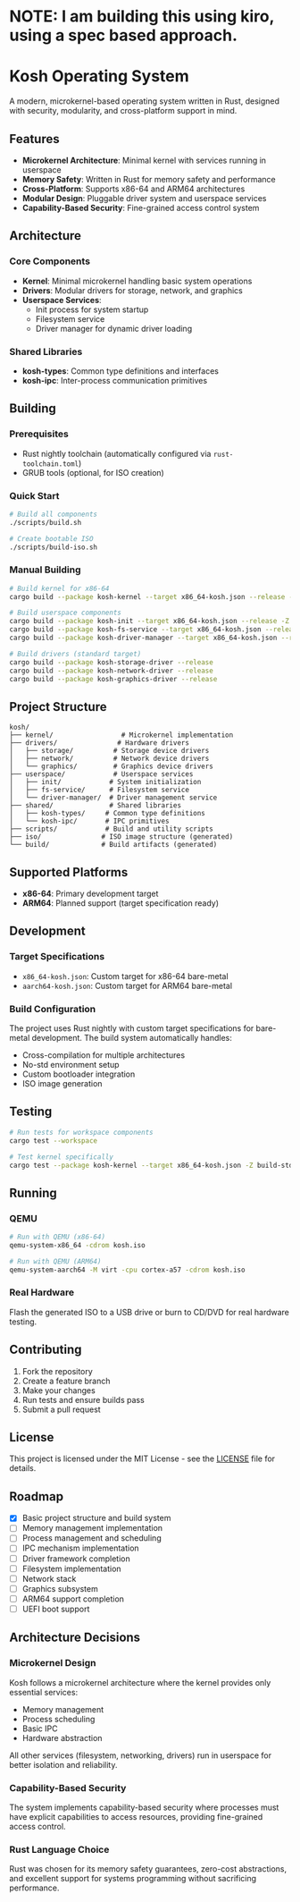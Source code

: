# NOTE: I am building this using kiro, using a spec based approach.

# Kosh Operating System

A modern, microkernel-based operating system written in Rust, designed with security, modularity, and cross-platform support in mind.

## Features

- **Microkernel Architecture**: Minimal kernel with services running in userspace
- **Memory Safety**: Written in Rust for memory safety and performance
- **Cross-Platform**: Supports x86-64 and ARM64 architectures
- **Modular Design**: Pluggable driver system and userspace services
- **Capability-Based Security**: Fine-grained access control system

## Architecture

### Core Components

- **Kernel**: Minimal microkernel handling basic system operations
- **Drivers**: Modular drivers for storage, network, and graphics
- **Userspace Services**: 
  - Init process for system startup
  - Filesystem service
  - Driver manager for dynamic driver loading

### Shared Libraries

- **kosh-types**: Common type definitions and interfaces
- **kosh-ipc**: Inter-process communication primitives

## Building

### Prerequisites

- Rust nightly toolchain (automatically configured via `rust-toolchain.toml`)
- GRUB tools (optional, for ISO creation)

### Quick Start

```bash
# Build all components
./scripts/build.sh

# Create bootable ISO
./scripts/build-iso.sh
```

### Manual Building

```bash
# Build kernel for x86-64
cargo build --package kosh-kernel --target x86_64-kosh.json --release -Z build-std=core,alloc

# Build userspace components
cargo build --package kosh-init --target x86_64-kosh.json --release -Z build-std=core,alloc
cargo build --package kosh-fs-service --target x86_64-kosh.json --release -Z build-std=core,alloc
cargo build --package kosh-driver-manager --target x86_64-kosh.json --release -Z build-std=core,alloc

# Build drivers (standard target)
cargo build --package kosh-storage-driver --release
cargo build --package kosh-network-driver --release
cargo build --package kosh-graphics-driver --release
```

## Project Structure

```
kosh/
├── kernel/                 # Microkernel implementation
├── drivers/               # Hardware drivers
│   ├── storage/          # Storage device drivers
│   ├── network/          # Network device drivers
│   └── graphics/         # Graphics device drivers
├── userspace/            # Userspace services
│   ├── init/            # System initialization
│   ├── fs-service/      # Filesystem service
│   └── driver-manager/  # Driver management service
├── shared/              # Shared libraries
│   ├── kosh-types/     # Common type definitions
│   └── kosh-ipc/       # IPC primitives
├── scripts/            # Build and utility scripts
├── iso/               # ISO image structure (generated)
└── build/             # Build artifacts (generated)
```

## Supported Platforms

- **x86-64**: Primary development target
- **ARM64**: Planned support (target specification ready)

## Development

### Target Specifications

- `x86_64-kosh.json`: Custom target for x86-64 bare-metal
- `aarch64-kosh.json`: Custom target for ARM64 bare-metal

### Build Configuration

The project uses Rust nightly with custom target specifications for bare-metal development. The build system automatically handles:

- Cross-compilation for multiple architectures
- No-std environment setup
- Custom bootloader integration
- ISO image generation

## Testing

```bash
# Run tests for workspace components
cargo test --workspace

# Test kernel specifically
cargo test --package kosh-kernel --target x86_64-kosh.json -Z build-std=core,alloc
```

## Running

### QEMU

```bash
# Run with QEMU (x86-64)
qemu-system-x86_64 -cdrom kosh.iso

# Run with QEMU (ARM64)
qemu-system-aarch64 -M virt -cpu cortex-a57 -cdrom kosh.iso
```

### Real Hardware

Flash the generated ISO to a USB drive or burn to CD/DVD for real hardware testing.

## Contributing

1. Fork the repository
2. Create a feature branch
3. Make your changes
4. Run tests and ensure builds pass
5. Submit a pull request

## License

This project is licensed under the MIT License - see the [LICENSE](LICENSE) file for details.

## Roadmap

- [x] Basic project structure and build system
- [ ] Memory management implementation
- [ ] Process management and scheduling
- [ ] IPC mechanism implementation
- [ ] Driver framework completion
- [ ] Filesystem implementation
- [ ] Network stack
- [ ] Graphics subsystem
- [ ] ARM64 support completion
- [ ] UEFI boot support

## Architecture Decisions

### Microkernel Design

Kosh follows a microkernel architecture where the kernel provides only essential services:
- Memory management
- Process scheduling
- Basic IPC
- Hardware abstraction

All other services (filesystem, networking, drivers) run in userspace for better isolation and reliability.

### Capability-Based Security

The system implements capability-based security where processes must have explicit capabilities to access resources, providing fine-grained access control.

### Rust Language Choice

Rust was chosen for its memory safety guarantees, zero-cost abstractions, and excellent support for systems programming without sacrificing performance.